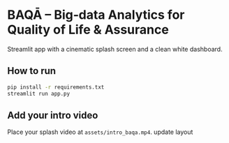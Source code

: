 # BAQĀ – Big‑data Analytics for Quality of Life & Assurance

Streamlit app with a cinematic splash screen and a clean white dashboard.

## How to run
```bash
pip install -r requirements.txt
streamlit run app.py
```

## Add your intro video
Place your splash video at `assets/intro_baqa.mp4`.
update layout

